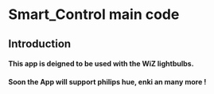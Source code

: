 # Smart_Control main code

## Introduction

#### This app is deigned to be used with the WiZ lightbulbs.

#### Soon the App will support philips hue, enki an many more !
